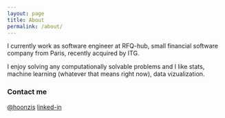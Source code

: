 ```yaml
---
layout: page
title: About
permalink: /about/
---
```


I currently work as software engineer at RFQ-hub, small financial software company from Paris, recently acquired by ITG.

I enjoy solving any computationally solvable problems and I like stats, machine learning (whatever that means right now), data vizualization.
 
### Contact me
[@hoonzis](https://twitter.com/hoonzis)
[linked-in](https://www.linkedin.com/pub/jan-fajfr/30/163/21b)